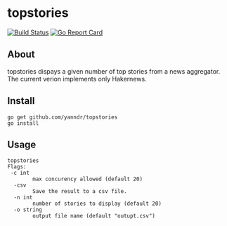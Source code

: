 # topstories
[![Build Status](https://travis-ci.org/yanndr/topstories.svg?branch=master)](https://travis-ci.org/yanndr/topstories) 
[![Go Report Card](https://goreportcard.com/badge/github.com/yanndr/topstories)](https://goreportcard.com/report/github.com/yanndr/topstories)

## About
topstories dispays a given number of top stories from a news aggregator. The current verion implements only Hakernews.

## Install
```
go get github.com/yanndr/topstories
go install
```

## Usage
```
topstories 
Flags:
 -c int
        max concurency allowed (default 20)
  -csv
        Save the result to a csv file.
  -n int
        number of stories to display (default 20)
  -o string
        output file name (default "outupt.csv")
```